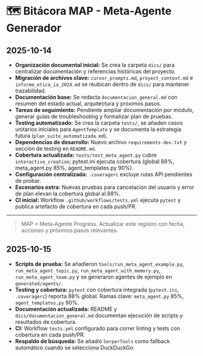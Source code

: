 # 🗺️ Bitácora MAP - Meta-Agente Generador

## 2025-10-14

- **Organización documental inicial:** Se crea la carpeta `dics/` para centralizar documentación y referencias históricas del proyecto.
- **Migración de archivos clave:** `cursor_prompts.md`, `proyect_context.md` e `informe_etica_ia_2024.md` se reubican dentro de `dics/` para mantener trazabilidad.
- **Documentación base:** Se redacta `documentacion_general.md` con resumen del estado actual, arquitectura y próximos pasos.
- **Tareas de seguimiento:** Pendiente ampliar documentación por módulo, generar guías de troubleshooting y formalizar plan de pruebas.
- **Testing automatizado:** Se crea la carpeta `tests/`, se añaden casos unitarios iniciales para `AgentTemplate` y se documenta la estrategia futura (`plan_suite_automatizada.md`).
- **Dependencias de desarrollo:** Nuevo archivo `requirements-dev.txt` y sección de testing en `README.md`.
- **Cobertura actualizada:** `tests/test_meta_agent.py` cubre `interactive_creation`; pytest.ini ejecuta cobertura (global 88%, meta_agent.py 85%, agent_templates.py 90%).
- **Configuración centralizada:** `.coveragerc` excluye rutas API pendientes de probar.
- **Escenarios extra:** Nuevas pruebas para cancelación del usuario y error de plan elevan la cobertura global al 88%.
- **CI inicial:** Workflow `.github/workflows/tests.yml` ejecuta `pytest` y publica artefacto de cobertura en cada push/PR.

---

> MAP = Meta-Agente Progress. Actualizar este registro con fecha, acciones y próximos pasos relevantes.

## 2025-10-15

- **Scripts de prueba:** Se añadieron `tools/run_meta_agent_example.py`, `run_meta_agent_topic.py`, `run_meta_agent_with_memory.py`, `run_meta_agent_team.py` y se generaron agentes de ejemplo en `generated/agents/`.
- **Testing y cobertura:** `pytest` con cobertura integrada (`pytest.ini`, `.coveragerc`) reporta 88% global. Ramas clave: `meta_agent.py` 85%, `agent_templates.py` 90%.
- **Documentación actualizada:** README y `dics/documentacion_general.md` documentan ejecución de scripts y resultados de cobertura.
- **CI:** Workflow `tests.yml` configurado para correr linting y tests con cobertura en cada push/PR.
- **Respaldo de búsqueda:** Se añadió `SerperTools` como fallback automático cuando se selecciona DuckDuckGo.

